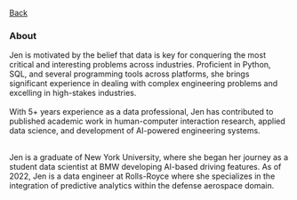 [Back](https://zenjen-devs.github.io)

### About

<p align="left">
Jen is motivated by the belief that data is key for conquering the most critical and interesting problems across industries. Proficient in Python, SQL, and several programming tools across platforms, she brings significant experience in dealing with complex engineering problems and excelling in high-stakes industries.

  <br>
  <br>
With 5+ years experience as a data professional, Jen has contributed to published academic work in human-computer interaction research, applied data science, and development of AI-powered engineering systems.
<br>
  <br>
  
Jen is a graduate of New York University, where she began her journey as a student data scientist at BMW developing AI-based driving features. As of 2022, Jen is a data engineer at Rolls-Royce where she specializes in the integration of predictive analytics within the defense aerospace domain.
  <br><br>






  

  </p>


